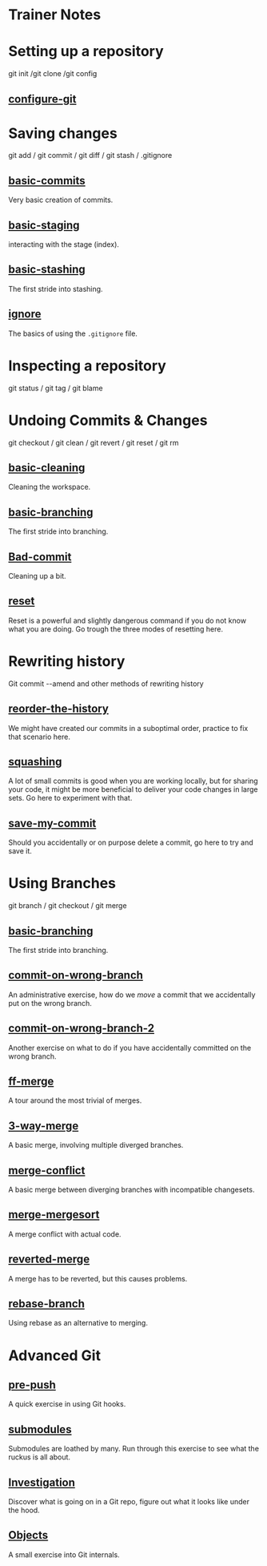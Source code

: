 # Trainer Notes

# Setting up a repository
git init /git clone /git config

## [configure-git](configure-git/README.md)

# Saving changes
git add / git commit / git diff / git stash / .gitignore

## [basic-commits](basic-commits/README.md)
Very basic creation of commits.

## [basic-staging](basic-staging/README.md)
interacting with the stage (index).

## [basic-stashing](basic-stashing/README.md)
The first stride into stashing.

## [ignore](ignore/README.md)
The basics of using the `.gitignore` file.

# Inspecting a repository
git status / git tag / git blame

# Undoing Commits & Changes
git checkout / git clean / git revert / git reset / git rm

## [basic-cleaning](basic-cleaning/README.md)
Cleaning the workspace.

## [basic-branching](basic-branching/README.md)
The first stride into branching.

## [Bad-commit](bad-commit/README.md)
Cleaning up a bit.

## [reset](reset/README.md)
Reset is a powerful and slightly dangerous command if you do not know what you are doing.
Go trough the three modes of resetting here.

# Rewriting history
Git commit --amend and other methods of rewriting history

## [reorder-the-history](reorder-the-history/README.md)
We might have created our commits in a suboptimal order, practice to fix that scenario here.

## [squashing](squashing/README.md)
A lot of small commits is good when you are working locally, but for sharing your code, it might be more beneficial to deliver your code changes in large sets. Go here to experiment with that.

## [save-my-commit](save-my-commit/README.md)
Should you accidentally or on purpose delete a commit, go here to try and save it.


# Using Branches
git branch / git checkout / git merge

## [basic-branching](basic-branching/README.md)
The first stride into branching.

## [commit-on-wrong-branch](commit-on-wrong-branch/README.md)
An administrative exercise, how do we _move_ a commit that we accidentally put on the wrong branch.

## [commit-on-wrong-branch-2](commit-on-wrong-branch-2/README.md)
Another exercise on what to do if you have accidentally committed
on the wrong branch.

## [ff-merge](ff-merge/README.md)
A tour around the most trivial of merges.

## [3-way-merge](3-way-merge/README.md)
A basic merge, involving multiple diverged branches.

## [merge-conflict](merge-conflict/README.md)
A basic merge between diverging branches with incompatible changesets.

## [merge-mergesort](merge-mergesort/README.md)
A merge conflict with actual code.

## [reverted-merge](reverted-merge/README.md)
A merge has to be reverted, but this causes problems.

## [rebase-branch](rebase-branch/README.md)
Using rebase as an alternative to merging.


# Advanced Git

## [pre-push](pre-push/README.md)
A quick exercise in using Git hooks.

## [submodules](submodules/README.md)
Submodules are loathed by many. Run through this exercise to see what the ruckus is all about.

## [Investigation](investigation/README.md)
Discover what is going on in a Git repo, figure out what it looks like under the hood.

## [Objects](objects/README.md)
A small exercise into Git internals.
